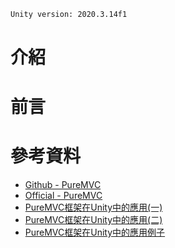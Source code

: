 ```tex
Unity version: 2020.3.14f1
```



# 介紹


# 前言


# 參考資料
- [Github - PureMVC](https://github.com/PureMVC/puremvc-csharp-standard-framework)
- [Official - PureMVC](http://puremvc.org/)
- [PureMVC框架在Unity中的應用(一)](https://gameinstitute.qq.com/community/detail/127468)
- [PureMVC框架在Unity中的應用(二)](https://gameinstitute.qq.com/community/detail/127518)
- [PureMVC框架在Unity中的應用例子](https://github.com/kenrivcn/PureMVC_Demo)